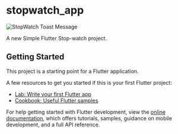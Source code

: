# stopwatch_app

![StopWatch Toast Message](https://github.com/asifjahan1/Simple-Stop-Watch/assets/54774661/fd513b94-d0d0-4ab3-8d82-27d43809b620)



A new Simple Flutter Stop-watch project.

## Getting Started

This project is a starting point for a Flutter application.

A few resources to get you started if this is your first Flutter project:

- [Lab: Write your first Flutter app](https://docs.flutter.dev/get-started/codelab)
- [Cookbook: Useful Flutter samples](https://docs.flutter.dev/cookbook)

For help getting started with Flutter development, view the
[online documentation](https://docs.flutter.dev/), which offers tutorials,
samples, guidance on mobile development, and a full API reference.

